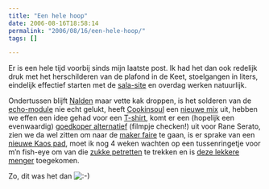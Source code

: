 ```yaml
---
title: "Een hele hoop"
date: 2006-08-16T18:58:14
permalink: "2006/08/16/een-hele-hoop/"
tags: []

---
```

Er is een hele tijd voorbij sinds mijn laatste post. Ik had het dan ook redelijk druk met het herschilderen van de plafond in de Keet, stoelgangen in liters, eindelijk effectief starten met de [sala-site](http://www.jhsalamander.be/ "www.jhsalamander.be") en overdag werken natuurlijk.

Ondertussen blijft [Nalden](http://www.nalden.net/ "http://www.nalden.net/") maar vette kak droppen, is het solderen van de [echo-module](/images/blog/2006/08/P1030431.jpg "/images/blog/2006/08/P1030431.jpg") nie echt gelukt, heeft [Cookinsoul](http://www.myspace.com/cookinsoul "http://www.myspace.com/cookinsoul") een [nieuwe mix](http://www.cookinsoul.com/Cookin%20Soul%20Presents%20-%20New%20York%20State%20Of%20Mind%20Vol.%201%20-%20Jay-Z%20,%20Nas%20&%2050%20Cent%20Remixes%20-%20www.cookinsoul.com.zip "http://www.cookinsoul.com/Cookin%20Soul%20Presents%20-%20New%20York%20State%20Of%20Mind%20Vol.%201%20-%20Jay-Z%20,%20Nas%20&%2050%20Cent%20Remixes%20-%20www.cookinsoul.com.zip") uit, hebben we effen een idee gehad voor een [T-shirt](/images/blog/2006/08/Tee.jpg "/images/blog/2006/08/Tee.jpg"), komt er een (hopelijk een evenwaardig) [goedkoper alternatief](http://www.skratchworx.com/news/comments.php4?id=501 "http://www.skratchworx.com/news/comments.php4?id=501") (filmpje checken!) uit voor Rane Serato, zien we da wel zitten om naar de [maker faire](http://www.makezine.com/blog/archive/2006/08/looking_for_euro_makers.html "http://www.makezine.com/blog/archive/2006/08/looking_for_euro_makers.html") te gaan, is er sprake van een [nieuwe Kaos pad](http://www.skratchworx.com/news/comments.php4?id=516 "http://www.skratchworx.com/news/comments.php4?id=516"), moet ik nog 4 weken wachten op een tussenringetje voor m’n fish-eye om van die [zukke petretten](http://www.gfoto.com/Files/28EF914DA20B455F80D96EB5339DB62F/orig_95DC06E6377D4827B11C9439F2F0D8C0.JPG "http://www.gfoto.com/Files/28EF914DA20B455F80D96EB5339DB62F/orig_95DC06E6377D4827B11C9439F2F0D8C0.JPG") te trekken en is [deze lekkere menger](/images/blog/2006/08/P1030440.jpg "/images/blog/2006/08/P1030440.jpg") toegekomen.

Zo, dit was het dan ![:-)](http://www.donebysimon.be/blog/wp-includes/images/smilies/icon_smile.gif)
